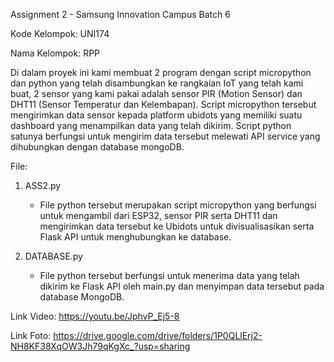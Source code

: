 Assignment 2 - Samsung Innovation Campus Batch 6

Kode Kelompok: UNI174

Nama Kelompok: RPP

Di dalam proyek ini kami membuat 2 program dengan script micropython dan python yang telah disambungkan ke rangkaian IoT yang telah kami buat, 2 sensor yang kami pakai adalah sensor PIR (Motion Sensor) dan DHT11 (Sensor Temperatur dan Kelembapan). Script micropython tersebut mengirimkan data sensor kepada platform ubidots yang memiliki suatu dashboard yang menampilkan data yang telah dikirim. Script python satunya berfungsi untuk mengirim data tersebut melewati API service yang dihubungkan dengan database mongoDB.

File:
1. ASS2.py
   -  File python tersebut merupakan script micropython yang berfungsi untuk mengambil dari ESP32, sensor PIR serta DHT11 dan mengirimkan data tersebut ke Ubidots untuk divisualisasikan serta Flask API untuk menghubungkan ke database.
  
2. DATABASE.py
   -  File python tersebut berfungsi untuk menerima data yang telah dikirim ke Flask API oleh main.py dan menyimpan data tersebut pada database MongoDB.
  
Link Video:
https://youtu.be/JphvP_Ej5-8

Link Foto:
https://drive.google.com/drive/folders/1P0QLlErj2-NH8KF38XqOW3Jh79qKgXc_?usp=sharing
